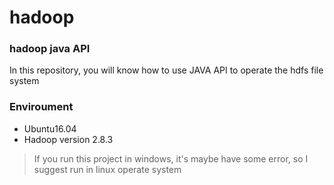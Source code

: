 # hadoop
### hadoop java API
In this repository, you will know how to use JAVA API to operate the hdfs file system
### Enviroument
* Ubuntu16.04
* Hadoop version 2.8.3

> If you run this project in windows, it's maybe have some error, so I suggest run in linux operate system
